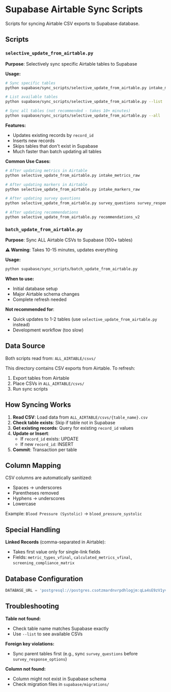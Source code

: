 # Supabase Airtable Sync Scripts

Scripts for syncing Airtable CSV exports to Supabase database.

## Scripts

### `selective_update_from_airtable.py`

**Purpose**: Selectively sync specific Airtable tables to Supabase

**Usage:**
```bash
# Sync specific tables
python supabase/sync_scripts/selective_update_from_airtable.py intake_metrics_raw intake_markers_raw

# List available tables
python supabase/sync_scripts/selective_update_from_airtable.py --list

# Sync all tables (not recommended - takes 10+ minutes)
python supabase/sync_scripts/selective_update_from_airtable.py --all
```

**Features:**
- Updates existing records by `record_id`
- Inserts new records
- Skips tables that don't exist in Supabase
- Much faster than batch updating all tables

**Common Use Cases:**
```bash
# After updating metrics in Airtable
python selective_update_from_airtable.py intake_metrics_raw

# After updating markers in Airtable
python selective_update_from_airtable.py intake_markers_raw

# After updating survey questions
python selective_update_from_airtable.py survey_questions survey_response_options

# After updating recommendations
python selective_update_from_airtable.py recommendations_v2
```

### `batch_update_from_airtable.py`

**Purpose**: Sync ALL Airtable CSVs to Supabase (100+ tables)

**⚠️ Warning**: Takes 10-15 minutes, updates everything

**Usage:**
```bash
python supabase/sync_scripts/batch_update_from_airtable.py
```

**When to use:**
- Initial database setup
- Major Airtable schema changes
- Complete refresh needed

**Not recommended for**:
- Quick updates to 1-2 tables (use `selective_update_from_airtable.py` instead)
- Development workflow (too slow)

## Data Source

Both scripts read from: `ALL_AIRTABLE/csvs/`

This directory contains CSV exports from Airtable. To refresh:
1. Export tables from Airtable
2. Place CSVs in `ALL_AIRTABLE/csvs/`
3. Run sync scripts

## How Syncing Works

1. **Read CSV**: Load data from `ALL_AIRTABLE/csvs/{table_name}.csv`
2. **Check table exists**: Skip if table not in Supabase
3. **Get existing records**: Query for existing `record_id` values
4. **Update or Insert**:
   - If `record_id` exists: UPDATE
   - If new `record_id`: INSERT
5. **Commit**: Transaction per table

## Column Mapping

CSV columns are automatically sanitized:
- Spaces → underscores
- Parentheses removed
- Hyphens → underscores
- Lowercase

Example: `Blood Pressure (Systolic)` → `blood_pressure_systolic`

## Special Handling

**Linked Records** (comma-separated in Airtable):
- Takes first value only for single-link fields
- Fields: `metric_types_vfinal`, `calculated_metrics_vfinal`, `screening_compliance_matrix`

## Database Configuration

```python
DATABASE_URL = 'postgresql://postgres.csotzmardnvrpdhlogjm:qLa4sE9zV1yvxCP4@aws-1-us-west-1.pooler.supabase.com:6543/postgres'
```

## Troubleshooting

**Table not found:**
- Check table name matches Supabase exactly
- Use `--list` to see available CSVs

**Foreign key violations:**
- Sync parent tables first (e.g., sync `survey_questions` before `survey_response_options`)

**Column not found:**
- Column might not exist in Supabase schema
- Check migration files in `supabase/migrations/`
